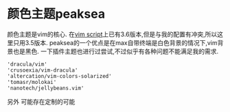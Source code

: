 # 颜色主题peaksea
颜色主题是vim的核心. 
在[vim script](https://www.vim.org/scripts/script.php?script_id=760)上已有3.6版本,但是与我的配置有冲突,所以这里只用3.5版本.
peaksea的一个优点是在max自带终端是白色背景的情况下,vim背景也是黑色.
一下插件主题也进行过尝试,不过似乎有各种问题不能满足我的需求.
```
'dracula/vim'
'crusoexia/vim-dracula'
'altercation/vim-colors-solarized'
'tomasr/molokai'
'nanotech/jellybeans.vim'
```

另外 可能存在定制的可能

